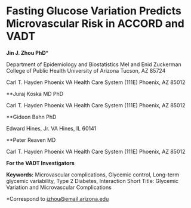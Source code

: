 # Fasting Glucose Variation Predicts Microvascular Risk in ACCORD and VADT 

**Jin J. Zhou PhD***
    
   Department of Epidemiology and Biostatistics
   Mel and Enid Zuckerman College of Public Health University of Arizona  Tucson, AZ 85724
    
   Carl T. Hayden Phoenix VA Health Care System (111E) 
   Phoenix, AZ 85012

**Juraj Koska MD PhD 
   
   Carl T. Hayden Phoenix VA Health Care System (111E) 
   Phoenix, AZ 85012

**Gideon Bahn PhD
   
   Edward Hines, Jr. VA
   Hines, IL 60141

**Peter Reaven MD
    
   Carl T. Hayden Phoenix VA Health Care System (111E)
   Phoenix, AZ 85012

**For the VADT Investigators**

**Keywords:** Microvascular complications, Glycemic control, Long-term glycemic variability, Type 2 Diabetes, Interaction
Short Title: Glycemic Variation and Microvascular Complications 

*Correspond to jzhou@email.arizona.edu
